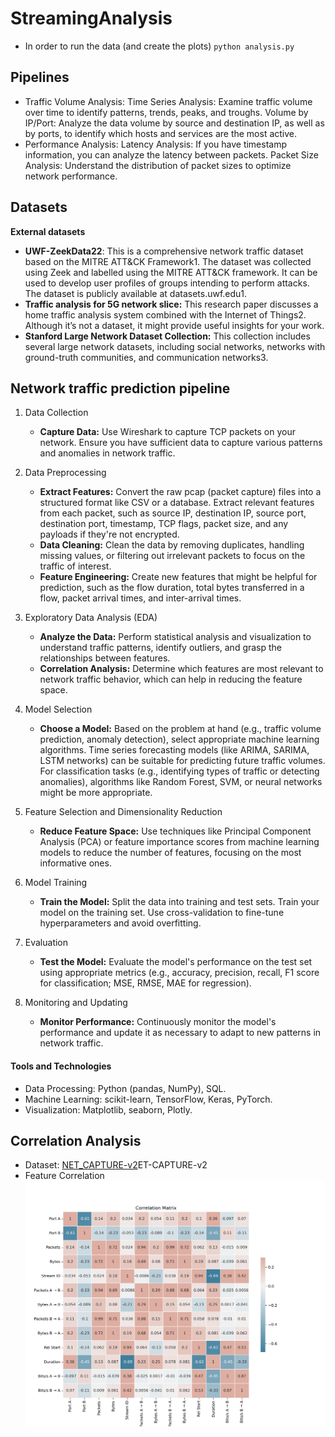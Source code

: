 # StreamingAnalysis

- In order to run the data (and create the plots)
  `python analysis.py`

## Pipelines

- Traffic Volume Analysis:
  Time Series Analysis: Examine traffic volume over time to identify patterns, trends, peaks, and troughs.
  Volume by IP/Port: Analyze the data volume by source and destination IP, as well as by ports, to identify which hosts and services are the most active.
- Performance Analysis:
  Latency Analysis: If you have timestamp information, you can analyze the latency between packets.
  Packet Size Analysis: Understand the distribution of packet sizes to optimize network performance.

## Datasets

**External datasets**

- **UWF-ZeekData22**: This is a comprehensive network traffic dataset based on the MITRE ATT&CK Framework1. The dataset was collected using Zeek and labelled using the MITRE ATT&CK framework. It can be used to develop user profiles of groups intending to perform attacks. The dataset is publicly available at datasets.uwf.edu1.
- **Traffic analysis for 5G network slice:** This research paper discusses a home traffic analysis system combined with the Internet of Things2. Although it’s not a dataset, it might provide useful insights for your work.
- **Stanford Large Network Dataset Collection:** This collection includes several large network datasets, including social networks, networks with ground-truth communities, and communication networks3.

## Network traffic prediction pipeline

1. Data Collection

   - **Capture Data:** Use Wireshark to capture TCP packets on your network. Ensure you have sufficient data to capture various patterns and anomalies in network traffic.
2. Data Preprocessing

   - **Extract Features:** Convert the raw pcap (packet capture) files into a structured format like CSV or a database. Extract relevant features from each packet, such as source IP, destination IP, source port, destination port, timestamp, TCP flags, packet size, and any payloads if they're not encrypted.
   - **Data Cleaning:** Clean the data by removing duplicates, handling missing values, or filtering out irrelevant packets to focus on the traffic of interest.
   - **Feature Engineering:** Create new features that might be helpful for prediction, such as the flow duration, total bytes transferred in a flow, packet arrival times, and inter-arrival times.
3. Exploratory Data Analysis (EDA)

   - **Analyze the Data:** Perform statistical analysis and visualization to understand traffic patterns, identify outliers, and grasp the relationships between features.
   - **Correlation Analysis:** Determine which features are most relevant to network traffic behavior, which can help in reducing the feature space.
4. Model Selection

   - **Choose a Model:** Based on the problem at hand (e.g., traffic volume prediction, anomaly detection), select appropriate machine learning algorithms. Time series forecasting models (like ARIMA, SARIMA, LSTM networks) can be suitable for predicting future traffic volumes. For classification tasks (e.g., identifying types of traffic or detecting anomalies), algorithms like Random Forest, SVM, or neural networks might be more appropriate.
5. Feature Selection and Dimensionality Reduction

   - **Reduce Feature Space:** Use techniques like Principal Component Analysis (PCA) or feature importance scores from machine learning models to reduce the number of features, focusing on the most informative ones.
6. Model Training

   - **Train the Model:** Split the data into training and test sets. Train your model on the training set. Use cross-validation to fine-tune hyperparameters and avoid overfitting.
7. Evaluation

   - **Test the Model:** Evaluate the model's performance on the test set using appropriate metrics (e.g., accuracy, precision, recall, F1 score for classification; MSE, RMSE, MAE for regression).
8. Monitoring and Updating

   - **Monitor Performance:** Continuously monitor the model's performance and update it as necessary to adapt to new patterns in network traffic.

#### Tools and Technologies

- Data Processing: Python (pandas, NumPy), SQL.
- Machine Learning: scikit-learn, TensorFlow, Keras, PyTorch.
- Visualization: Matplotlib, seaborn, Plotly.


## Correlation Analysis

* Dataset: [NET_CAPTURE-v2](./Conversations/TCP.csv)ET-CAPTURE-v2
* Feature Correlation
  ![c](./Results/TCP_correlation_analysis.png)
